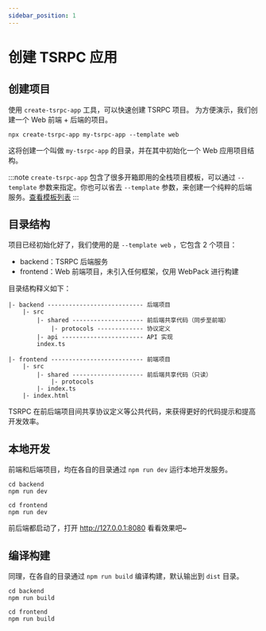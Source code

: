 ```yaml
---
sidebar_position: 1
---
```


# 创建 TSRPC 应用

## 创建项目

使用 `create-tsrpc-app` 工具，可以快速创建 TSRPC 项目。
为方便演示，我们创建一个 Web 前端 + 后端的项目。

```shell
npx create-tsrpc-app my-tsrpc-app --template web
```

这将创建一个叫做 `my-tsrpc-app` 的目录，并在其中初始化一个 Web 应用项目结构。

:::note
`create-tsrpc-app` 包含了很多开箱即用的全栈项目模板，可以通过 `--template` 参数来指定。你也可以省去 `--template` 参数，来创建一个纯粹的后端服务。[查看模板列表](a)
:::

## 目录结构

项目已经初始化好了，我们使用的是 `--template web` ，它包含 2 个项目：
- backend：TSRPC 后端服务
- frontend：Web 前端项目，未引入任何框架，仅用 WebPack 进行构建

目录结构释义如下：
```
|- backend --------------------------- 后端项目
    |- src
        |- shared -------------------- 前后端共享代码（同步至前端）
            |- protocols ------------- 协议定义
        |- api ----------------------- API 实现
        index.ts

|- frontend -------------------------- 前端项目
    |- src
        |- shared -------------------- 前后端共享代码（只读）
            |- protocols
        |- index.ts
    |- index.html
```

TSRPC 在前后端项目间共享协议定义等公共代码，来获得更好的代码提示和提高开发效率。

## 本地开发

前端和后端项目，均在各自的目录通过 `npm run dev` 运行本地开发服务。

```shell
cd backend
npm run dev
```

```shell
cd frontend
npm run dev
```

前后端都启动了，打开 http://127.0.0.1:8080 看看效果吧~

## 编译构建

同理，在各自的目录通过 `npm run build` 编译构建，默认输出到 `dist` 目录。
```shell
cd backend
npm run build
```

```shell
cd frontend
npm run build
```